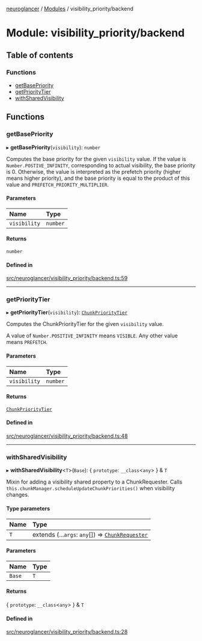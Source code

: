 [neuroglancer](../README.md) / [Modules](../modules.md) / visibility\_priority/backend

# Module: visibility\_priority/backend

## Table of contents

### Functions

- [getBasePriority](visibility_priority_backend.md#getbasepriority)
- [getPriorityTier](visibility_priority_backend.md#getprioritytier)
- [withSharedVisibility](visibility_priority_backend.md#withsharedvisibility)

## Functions

### getBasePriority

▸ **getBasePriority**(`visibility`): `number`

Computes the base priority for the given `visibility` value.  If the value is
`Number.POSTIVE_INFINITY`, corresponding to actual visibility, the base priority is 0.
Otherwise, the value is interpreted as the prefetch priority (higher means higher priority), and
the base priority is equal to the product of this value and `PREFETCH_PRIORITY_MULTIPLIER`.

#### Parameters

| Name | Type |
| :------ | :------ |
| `visibility` | `number` |

#### Returns

`number`

#### Defined in

[src/neuroglancer/visibility_priority/backend.ts:59](https://github.com/ActiveBrainAtlas2/neuroglancer/blob/1beb5d34/src/neuroglancer/visibility_priority/backend.ts#L59)

___

### getPriorityTier

▸ **getPriorityTier**(`visibility`): [`ChunkPriorityTier`](../enums/chunk_manager_base.ChunkPriorityTier.md)

Computes the ChunkPriorityTier for the given `visibility` value.

A value of `Number.POSITIVE_INFINITY` means `VISIBLE`.  Any other value means `PREFETCH`.

#### Parameters

| Name | Type |
| :------ | :------ |
| `visibility` | `number` |

#### Returns

[`ChunkPriorityTier`](../enums/chunk_manager_base.ChunkPriorityTier.md)

#### Defined in

[src/neuroglancer/visibility_priority/backend.ts:48](https://github.com/ActiveBrainAtlas2/neuroglancer/blob/1beb5d34/src/neuroglancer/visibility_priority/backend.ts#L48)

___

### withSharedVisibility

▸ **withSharedVisibility**<`T`\>(`Base`): { `prototype`: `__class`<`any`\>  } & `T`

Mixin for adding a visibility shared property to a ChunkRequester.  Calls
`this.chunkManager.scheduleUpdateChunkPriorities()` when visibility changes.

#### Type parameters

| Name | Type |
| :------ | :------ |
| `T` | extends (...`args`: `any`[]) => [`ChunkRequester`](../interfaces/chunk_manager_backend.ChunkRequester.md) |

#### Parameters

| Name | Type |
| :------ | :------ |
| `Base` | `T` |

#### Returns

{ `prototype`: `__class`<`any`\>  } & `T`

#### Defined in

[src/neuroglancer/visibility_priority/backend.ts:28](https://github.com/ActiveBrainAtlas2/neuroglancer/blob/1beb5d34/src/neuroglancer/visibility_priority/backend.ts#L28)
